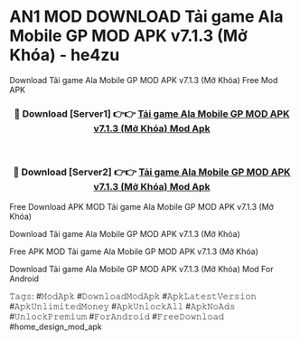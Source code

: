 # AN1 MOD DOWNLOAD Tải game Ala Mobile GP MOD APK v7.1.3 (Mở Khóa) - he4zu
Download Tải game Ala Mobile GP MOD APK v7.1.3 (Mở Khóa) Free Mod APK

<div align="center">
<h3>🔴 Download [Server1] 👉👉 <a href="https://apk-comot.site?title=Tải_game_Ala_Mobile_GP_MOD_APK_v7.1.3_(Mở_Khóa)">Tải game Ala Mobile GP MOD APK v7.1.3 (Mở Khóa) Mod Apk</a></h3><br>

<h3>🔴 Download [Server2] 👉👉 <a href="https://apk-comot.site?title=Tải_game_Ala_Mobile_GP_MOD_APK_v7.1.3_(Mở_Khóa)">Tải game Ala Mobile GP MOD APK v7.1.3 (Mở Khóa) Mod Apk</a></h3>
</div>


Free Download APK MOD Tải game Ala Mobile GP MOD APK v7.1.3 (Mở Khóa)

Download Tải game Ala Mobile GP MOD APK v7.1.3 (Mở Khóa) 

Free APK MOD Tải game Ala Mobile GP MOD APK v7.1.3 (Mở Khóa) 

Download Tải game Ala Mobile GP MOD APK v7.1.3 (Mở Khóa) Mod For Android

𝚃𝚊𝚐𝚜: #𝙼𝚘𝚍𝙰𝚙𝚔 #𝙳𝚘𝚠𝚗𝚕𝚘𝚊𝚍𝙼𝚘𝚍𝙰𝚙𝚔 #𝙰𝚙𝚔𝙻𝚊𝚝𝚎𝚜𝚝𝚅𝚎𝚛𝚜𝚒𝚘𝚗 #𝙰𝚙𝚔𝚄𝚗𝚕𝚒𝚖𝚒𝚝𝚎𝚍𝙼𝚘𝚗𝚎𝚢 #𝙰𝚙𝚔𝚄𝚗𝚕𝚘𝚌𝚔𝙰𝚕𝚕 #𝙰𝚙𝚔𝙽𝚘𝙰𝚍𝚜 #𝚄𝚗𝚕𝚘𝚌𝚔𝙿𝚛𝚎𝚖𝚒𝚞𝚖 #𝙵𝚘𝚛𝙰𝚗𝚍𝚛𝚘𝚒𝚍 #𝙵𝚛𝚎𝚎𝙳𝚘𝚠𝚗𝚕𝚘𝚊𝚍 #home_design_mod_apk